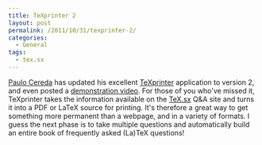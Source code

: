 ```yaml
---
title: TeXprinter 2
layout: post
permalink: /2011/10/31/texprinter-2/
categories:
  - General
tags:
  - tex.sx
---
```

[Paulo Cereda](https://tex.stackexchange.com/users/3094/paulo-cereda) has updated his excellent [TeXprinter](http://texprinter.sourceforge.net/) application to version 2, and even posted a [demonstration video](http://vimeo.com/31378263). For those of you who've missed it, TeXprinter takes the information available on the [TeX.sx](https://tex.stackexchange.com/) Q&amp;A site and turns it into a  PDF or LaTeX source for printing. It's therefore a great way to get something more permanent than a webpage, and in a variety of formats. I guess the next phase is to take multiple questions and automatically build an entire book of frequently asked (La)TeX questions!
